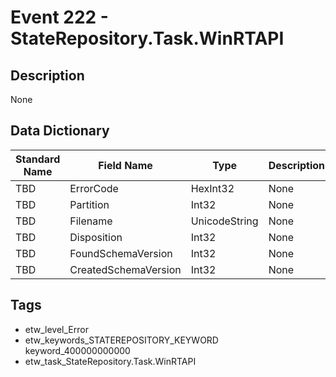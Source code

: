 # Event 222 - StateRepository.Task.WinRTAPI

## Description
None

## Data Dictionary
|Standard Name|Field Name|Type|Description|Sample Value|
|---|---|---|---|---|
|TBD|ErrorCode|HexInt32|None|`None`|
|TBD|Partition|Int32|None|`None`|
|TBD|Filename|UnicodeString|None|`None`|
|TBD|Disposition|Int32|None|`None`|
|TBD|FoundSchemaVersion|Int32|None|`None`|
|TBD|CreatedSchemaVersion|Int32|None|`None`|

## Tags
* etw_level_Error
* etw_keywords_STATEREPOSITORY_KEYWORD keyword_400000000000
* etw_task_StateRepository.Task.WinRTAPI